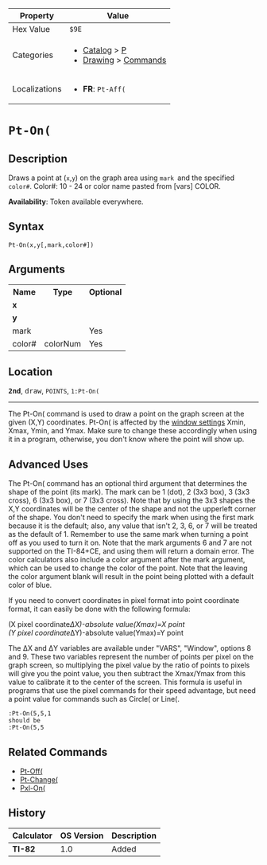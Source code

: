 | Property      | Value |
|---------------|-------|
| Hex Value     | `$9E`|
| Categories    | <ul><li>[Catalog](<../categories/Catalog.md>) > [P](<../categories/Catalog.md#P>)</li><li>[Drawing](<../categories/Drawing.md>) > [Commands](<../categories/Drawing.md#Commands>)</li></ul> |
| Localizations | <ul><li><b>FR</b>: `Pt-Aff(`</li></ul> |

# `Pt-On(`

## Description
Draws a point at (`x`,`y`) on the graph area using `mark `and the specified `color#`.
Color#: 10 - 24 or color name pasted from [vars] COLOR.


<b>Availability</b>: Token available everywhere.

## Syntax
`Pt-On(x,y[,mark,color#])`

## Arguments
<table>
<tr><th>Name</th><th>Type</th><th>Optional</th></tr>

<tr><td><b>x</b></td><td></td><td></td></tr>

<tr><td><b>y</b></td><td></td><td></td></tr>

<tr><td>mark</td><td></td><td>Yes</td></tr>

<tr><td>color#</td><td>colorNum</td><td>Yes</td></tr>

</table>

## Location
<tt><kbd><b>2nd</b></kbd></tt>, <kbd>draw</kbd>, `POINTS`, `1:Pt-On(`
<hr>

The Pt-On( command is used to draw a point on the graph screen at the given (X,Y) coordinates. Pt-On( is affected by the [window settings](/system-variables#window) Xmin, Xmax, Ymin, and Ymax. Make sure to change these accordingly when using it in a program, otherwise, you don't know where the point will show up.

## Advanced Uses

The Pt-On( command has an optional third argument that determines the shape of the point (its mark). The mark can be 1 (dot), 2 (3x3 box), 3 (3x3 cross), 6 (3x3 box), or 7 (3x3 cross). Note that by using the 3x3 shapes the X,Y coordinates will be the center of the shape and not the upperleft corner of the shape. You don't need to specify the mark when using the first mark because it is the default; also, any value that isn't 2, 3, 6, or 7 will be treated as the default of 1. Remember to use the same mark when turning a point off as you used to turn it on. Note that the mark arguments 6 and 7 are not supported on the TI-84+CE, and using them will return a domain error. The color calculators also include a color argument after the mark argument, which can be used to change the color of the point. Note that the leaving the color argument blank will result in the point being plotted with a default color of blue.

If you need to convert coordinates in pixel format into point coordinate format, it can easily be done with the following formula:

(X pixel coordinate*ΔX)-absolute value(Xmax)=X point  
(Y pixel coordinate*ΔY)-absolute value(Ymax)=Y point

The ΔX and ΔY variables are available under "VARS", "Window", options 8 and 9. These two variables represent the number of points per pixel on the graph screen, so multiplying the pixel value by the ratio of points to pixels will give you the point value, you then subtract the Xmax/Ymax from this value to calibrate it to the center of the screen. This formula is useful in programs that use the pixel commands for their speed advantage, but need a point value for commands such as Circle( or Line(.

```ti-basic
:Pt-On(5,5,1
should be
:Pt-On(5,5
```

## Related Commands

*   [Pt-Off(](/pt-off)
*   [Pt-Change(](/pt-change)
*   [Pxl-On(](/pxl-on)

## History
| Calculator | OS Version | Description |
|------------|------------|-------------|
| <b>TI-82</b> | 1.0 | Added |


